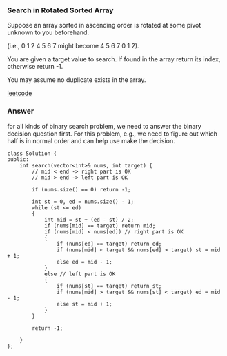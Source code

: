 ### Search in Rotated Sorted Array

Suppose an array sorted in ascending order is rotated at some pivot unknown to you beforehand.

(i.e., 0 1 2 4 5 6 7 might become 4 5 6 7 0 1 2).

You are given a target value to search. If found in the array return its index, otherwise return -1.

You may assume no duplicate exists in the array.

[leetcode](https://leetcode.com/problems/search-in-rotated-sorted-array/description/)

### Answer

for all kinds of binary search problem, we need to answer the binary decision question first. For this problem, e.g., we need to figure out which half is in normal order and can help use make the decision. 

	class Solution {
	public:
	    int search(vector<int>& nums, int target) {
	        // mid < end -> right part is OK
	        // mid > end -> left part is OK
	        
	        if (nums.size() == 0) return -1;
	        
	        int st = 0, ed = nums.size() - 1;
	        while (st <= ed)
	        {
	            int mid = st + (ed - st) / 2;
	            if (nums[mid] == target) return mid;
	            if (nums[mid] < nums[ed]) // right part is OK
	            {
	                if (nums[ed] == target) return ed;
	                if (nums[mid] < target && nums[ed] > target) st = mid + 1;
	                else ed = mid - 1;
	            }
	            else // left part is OK
	            {
	                if (nums[st] == target) return st;
	                if (nums[mid] > target && nums[st] < target) ed = mid - 1;
	                else st = mid + 1;
	            }
	        }
	        
	        return -1;
	        
	    }
	};